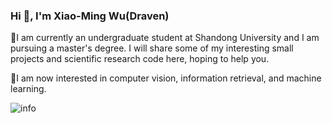 ### Hi 👋, I'm Xiao-Ming Wu(Draven)

🔭I am currently an undergraduate student at Shandong University and I am pursuing a master's degree. I will share some of my interesting small projects and scientific research code here, hoping to help you.

🌱I am now interested in computer vision, information retrieval, and machine learning.

![info](https://github-readme-stats.vercel.app/api?username=DravenALG&show_icons=true&count_private=true&hide=prs&theme=default_repocard)



<!--
**DravenALG/DravenALG** is a ✨ _special_ ✨ repository because its `README.md` (this file) appears on your GitHub profile.

Here are some ideas to get you started:

- 🔭 I’m currently working on ...
- 🌱 I’m currently learning ...
- 👯 I’m looking to collaborate on ...
- 🤔 I’m looking for help with ...
- 💬 Ask me about ...
- 📫 How to reach me: ...
- 😄 Pronouns: ...
- ⚡ Fun fact: ...
-->
